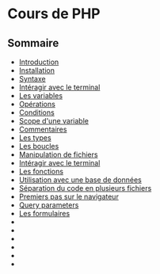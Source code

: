 # Cours de PHP

## Sommaire

- [Introduction](./01-introduction) 
- [Installation](./02-installation) 
- [Syntaxe](./03-syntax) 
- [Intéragir avec le terminal](./04-execution-in-terminal) 
- [Les variables](./05-variables) 
- [Opérations](./06-operations) 
- [Conditions](./07-conditions) 
- [Scope d'une variable](./08-scope) 
- [Commentaires](./09-comments) 
- [Les types](./10-types) 
- [Les boucles](./11-loops) 
- [Manipulation de fichiers](./12-files) 
- [Intéragir avec le terminal](./13-terminal) 
- [Les fonctions](./14-functions) 
- [Utilisation avec une base de données](./15-db-features) 
- [Séparation du code en plusieurs fichiers](./16-code-split) 
- [Premiers pas sur le navigateur](./17-browser-first-steps) 
- [Query parameters](./18-query-params) 
- [Les formulaires](./19-forms) 
- [](./20-session) 
- [](./21-classes) 
- [](./22-inheritance) 
- [](./23-abstract) 
- [](./24-interface) 
- [](./25-enums) 
